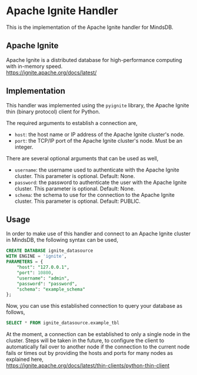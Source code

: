 # Apache Ignite Handler

This is the implementation of the Apache Ignite handler for MindsDB.

## Apache Ignite
Apache Ignite is a distributed database for high-performance computing with in-memory speed.
<br>
https://ignite.apache.org/docs/latest/

## Implementation
This handler was implemented using the `pyignite` library, the Apache Ignite thin (binary protocol) client for Python.

The required arguments to establish a connection are,
* `host`: the host name or IP address of the Apache Ignite cluster's node.
* `port`: the TCP/IP port of the Apache Ignite cluster's node. Must be an integer.

There are several optional arguments that can be used as well,
* `username`: the username used to authenticate with the Apache Ignite cluster. This parameter is optional. Default: None.
* `password`: the password to authenticate the user with the Apache Ignite cluster. This parameter is optional. Default: None.
* `schema`: the schema to use for the connection to the Apache Ignite cluster. This parameter is optional. Default: PUBLIC.

## Usage
In order to make use of this handler and connect to an Apache Ignite cluster in MindsDB, the following syntax can be used,
~~~~sql
CREATE DATABASE ignite_datasource
WITH ENGINE = 'ignite',
PARAMETERS = {
    "host": "127.0.0.1",
    "port": 10800,
    "username": "admin",
    "password": "password",
    "schema": "example_schema"
};
~~~~

Now, you can use this established connection to query your database as follows,
~~~~sql
SELECT * FROM ignite_datasource.example_tbl
~~~~

At the moment, a connection can be established to only a single node in the cluster. Steps will be taken in the future, to configure the client to automatically fail over to another node if the connection to the current node fails or times out by providing the hosts and ports for many nodes as explained here,
<br>
https://ignite.apache.org/docs/latest/thin-clients/python-thin-client
